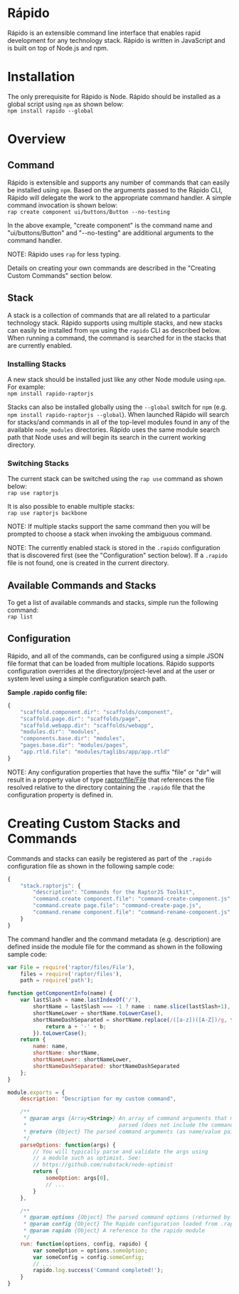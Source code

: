 Rápido
======

Rápido is an extensible command line interface that enables rapid development for any technology stack. 
Rápido is written in JavaScript and is built on top of Node.js and npm.

# Installation

The only prerequisite for Rápido is Node. Rápido should be installed as a 
global script using `npm` as shown below:<br>
`npm install rapido --global`

# Overview

## Command
Rápido is extensible and supports any number of commands that can easily be installed using `npm`.
Based on the arguments passed to the Rápido CLI, Rápido will delegate the work to the appropriate command handler. A simple
command invocation is shown below:<br>
`rap create component ui/buttons/Button --no-testing`

In the above example, "create component" is the command name and "ui/buttons/Button" and "--no-testing" are additional
arguments to the command handler.

NOTE: Rápido uses `rap` for less typing.

Details on creating your own commands are described in the "Creating Custom Commands" section below.

## Stack
A stack is a collection of commands that are all related to a particular technology stack. Rápido supports
using multiple stacks, and new stacks can easily be installed from `npm` using the `rapido` CLI as described below. 
When running a command, the command is searched for in the stacks that are currently enabled.

### Installing Stacks
A new stack should be installed just like any other Node module using `npm`. For example:<br>
`npm install rapido-raptorjs`

Stacks can also be installed globally using the `--global` switch for `npm` 
(e.g. `npm install rapido-raptorjs --global`). When launched Rápido
will search for stacks/and commands in all of the top-level modules found in any of the available 
`node_modules` directories. Rápido uses the same module search path that Node uses and will begin its
search in the current working directory.

### Switching Stacks
The current stack can be switched using the `rap use` command as shown below:<br>
`rap use raptorjs`

It is also possible to enable multiple stacks:<br>
`rap use raptorjs backbone`

NOTE: If multiple stacks support the same command then you will be prompted to choose a stack when invoking
the ambiguous command.

NOTE: The currently enabled stack is stored in the `.rapido` configuration that is discovered first
(see the "Configuration" section below). If a `.rapido` file is not found, one is created in
the current directory.

## Available Commands and Stacks
To get a list of available commands and stacks, simple run the following command:<br>
`rap list`

## Configuration
Rápido, and all of the commands, can be configured using a simple JSON file format that can be loaded
from multiple locations. Rápido supports configuration overrides at the directory/project-level and
at the user or system level using a simple configuration search path.

**Sample .rapido config file:**
```javascript
{
    "scaffold.component.dir": "scaffolds/component",
    "scaffold.page.dir": "scaffolds/page",
    "scaffold.webapp.dir": "scaffolds/webapp",
    "modules.dir": "modules",
    "components.base.dir": "modules",
    "pages.base.dir": "modules/pages",
    "app.rtld.file": "modules/taglibs/app/app.rtld"
}
```

NOTE: Any configuration properties that have the suffix "file" or "dir" will result in a property value of type
[raptor/file/File](https://github.com/raptorjs/raptorjs/blob/master/lib/raptor/files/File_node.js) that
references the file resolved relative to the directory containing the `.rapido` file that the
configuration property is defined in.


# Creating Custom Stacks and Commands

Commands and stacks can easily be registered as part of the `.rapido` configuration file as shown in the following sample code:
```javascript
{
    "stack.raptorjs": {
        "description": "Commands for the RaptorJS Toolkit",
        "command.create component.file": "command-create-component.js",
        "command.create page.file": "command-create-page.js",
        "command.rename component.file": "command-rename-component.js"
    }
}
```

The command handler and the command metadata (e.g. description) are defined inside the module file for the command as
shown in the following sample code:
```javascript
var File = require('raptor/files/File'),
    files = require('raptor/files'),
    path = require('path');

function getComponentInfo(name) {
    var lastSlash = name.lastIndexOf('/'),
        shortName = lastSlash === -1 ? name : name.slice(lastSlash+1),
        shortNameLower = shortName.toLowerCase(),
        shortNameDashSeparated = shortName.replace(/([a-z])([A-Z])/g, function(match, a, b) {
            return a + '-' + b;
        }).toLowerCase();
    return {
        name: name,
        shortName: shortName,
        shortNameLower: shortNameLower,
        shortNameDashSeparated: shortNameDashSeparated
    };
}

module.exports = {
    description: "Description for my custom command",

    /**
     * @param args {Array<String>} An array of command arguments that must be 
     *                             parsed (does not include the command).
     * @return {Object} The parsed command arguments (as name/value pairs) 
     */
    parseOptions: function(args) {
        // You will typically parse and validate the args using
        // a module such as optimist. See:
        // https://github.com/substack/node-optimist
        return {
            someOption: args[0],
            // ...
        }
    },

    /**
     * @param options {Object} The parsed command options (returned by parseOptions)
     * @param config {Object} The Rapido configuration loaded from .rapido config files
     * @param rapido {Object} A reference to the rapido module
     */
    run: function(options, config, rapido) {
        var someOption = options.someOption;
        var someConfig = config.someConfig;
        // ...
        rapido.log.success('Command completed!');
    }
}
```
